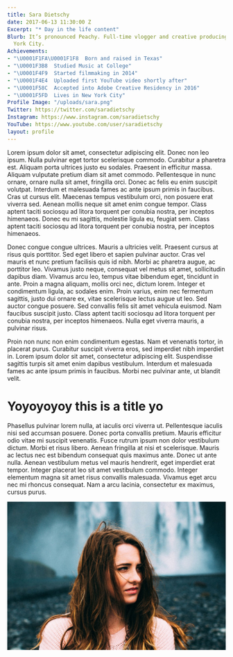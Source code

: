 ```yaml
---
title: Sara Dietschy
date: 2017-06-13 11:30:00 Z
Excerpt: "* Day in the life content"
Blurb: It’s pronounced Peachy. Full-time vlogger and creative producing work in New
  York City.
Achievements:
- "\U0001F1FA\U0001F1F8  Born and raised in Texas"
- "\U0001F3B8  Studied Music at College"
- "\U0001F4F9  Started filmmaking in 2014"
- "\U0001F4E4  Uploaded first YouTube video shortly after"
- "\U0001F58C  Accepted into Adobe Creative Residency in 2016"
- "\U0001F5FD  Lives in New York City"
Profile Image: "/uploads/sara.png"
Twitter: https://twitter.com/saradietschy
Instagram: https://www.instagram.com/saradietschy
YouTube: https://www.youtube.com/user/saradietschy
layout: profile
---
```


Lorem ipsum dolor sit amet, consectetur adipiscing elit. Donec non leo ipsum. Nulla pulvinar eget tortor scelerisque commodo. Curabitur a pharetra est. Aliquam porta ultrices justo eu sodales. Praesent in efficitur massa. Aliquam vulputate pretium diam sit amet commodo. Pellentesque in nunc ornare, ornare nulla sit amet, fringilla orci. Donec ac felis eu enim suscipit volutpat. Interdum et malesuada fames ac ante ipsum primis in faucibus. Cras ut cursus elit. Maecenas tempus vestibulum orci, non posuere erat viverra sed. Aenean mollis neque sit amet enim congue tempor. Class aptent taciti sociosqu ad litora torquent per conubia nostra, per inceptos himenaeos. Donec eu mi sagittis, molestie ligula eu, feugiat sem. Class aptent taciti sociosqu ad litora torquent per conubia nostra, per inceptos himenaeos.

Donec congue congue ultrices. Mauris a ultricies velit. Praesent cursus at risus quis porttitor. Sed eget libero et sapien pulvinar auctor. Cras vel mauris et nunc pretium facilisis quis id nibh. Morbi ac pharetra augue, ac porttitor leo. Vivamus justo neque, consequat vel metus sit amet, sollicitudin dapibus diam. Vivamus arcu leo, tempus vitae bibendum eget, tincidunt in ante. Proin a magna aliquam, mollis orci nec, dictum lorem. Integer et condimentum ligula, ac sodales enim. Proin varius, enim nec fermentum sagittis, justo dui ornare ex, vitae scelerisque lectus augue ut leo. Sed auctor congue posuere. Sed convallis felis sit amet vehicula euismod. Nam faucibus suscipit justo. Class aptent taciti sociosqu ad litora torquent per conubia nostra, per inceptos himenaeos. Nulla eget viverra mauris, a pulvinar risus.

Proin non nunc non enim condimentum egestas. Nam et venenatis tortor, in placerat purus. Curabitur suscipit viverra eros, sed imperdiet nibh imperdiet in. Lorem ipsum dolor sit amet, consectetur adipiscing elit. Suspendisse sagittis turpis sit amet enim dapibus vestibulum. Interdum et malesuada fames ac ante ipsum primis in faucibus. Morbi nec pulvinar ante, ut blandit velit.

# Yoyoyoyoy this is a title yo

Phasellus pulvinar lorem nulla, at iaculis orci viverra ut. Pellentesque iaculis nisi sed accumsan posuere. Donec porta convallis pretium. Mauris efficitur odio vitae mi suscipit venenatis. Fusce rutrum ipsum non dolor vestibulum dictum. Morbi et risus libero. Aenean fringilla at nisi et scelerisque. Mauris ac lectus nec est bibendum consequat quis maximus ante. Donec ut ante nulla. Aenean vestibulum metus vel mauris hendrerit, eget imperdiet erat tempor. Integer placerat leo sit amet vestibulum commodo. Integer elementum magna sit amet risus convallis malesuada. Vivamus eget arcu nec mi rhoncus consequat. Nam a arcu lacinia, consectetur ex maximus, cursus purus.

![DBg6rciUIAAbrfA.jpg](/uploads/DBg6rciUIAAbrfA.jpg)